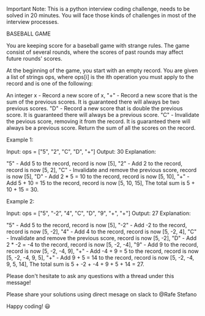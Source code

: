 Important Note: This is a python interview coding challenge, needs to be solved in 20 minutes. You will face those kinds of challenges in most of the interview processes.




BASEBALL GAME


You are keeping score for a baseball game with strange rules. The game consist of several rounds, where the scores of past rounds may affect future rounds' scores.

At the beginning of the game, you start with an empty record. You are given a list of strings ops, where ops[i] is the ith operation you must apply to the record and is one of the following:

An integer x - Record a new score of x,
"+" - Record a new score that is the sum of the previous scores. It is guaranteed there will always be two previous scores.
"D" - Record a new score that is double the previous score. It is guaranteed there will always be a previous score.
"C" - Invalidate the pevious score, removing it from the record. It is guaranteed there will always be a previous score.
Return the sum of all the scores on the record.



Example 1:

Input: ops = ["5", "2", "C", "D", "+"]
Output: 30
Explanation:

"5" - Add 5 to the record, record is now [5],
"2" - Add 2 to the record, record is now [5, 2],
"C" - Invalidate and remove the previous score, record is now [5],
"D" - Add 2 * 5 = 10 to the record, record is now [5, 10],
"+" - Add 5 + 10 = 15 to the record, record is now [5, 10, 15],
The total sum is 5 + 10 + 15 = 30.




Example 2:

Input: ops = ["5", "-2", "4", "C", "D", "9", "+", "+"]
Output: 27
Explanation:

"5" - Add 5 to the record, record is now [5],
"-2" - Add -2 to the record, record is now [5, -2],
"4" - Add 4 to the record, record is now [5, -2, 4],
"C" - Invalidate and remove the previous score, record is now [5, -2],
"D" - Add 2 * -2 = -4 to the record, record is now [5, -2, -4],
"9" - Add 9 to the record, record is now [5, -2, -4, 9],
"+" - Add -4 + 9 = 5 to the record, record is now [5, -2, -4, 9, 5],
"+" - Add 9 + 5 = 14 to the record, record is now [5, -2, -4, 9, 5, 14],
The total sum is 5 + -2 + -4 + 9 + 5 + 14 = 27.



Please don't hesitate to ask any questions with a thread under this message!

Please share your solutions using direct mesage on slack to @Rafe Stefano

Happy coding! 😃